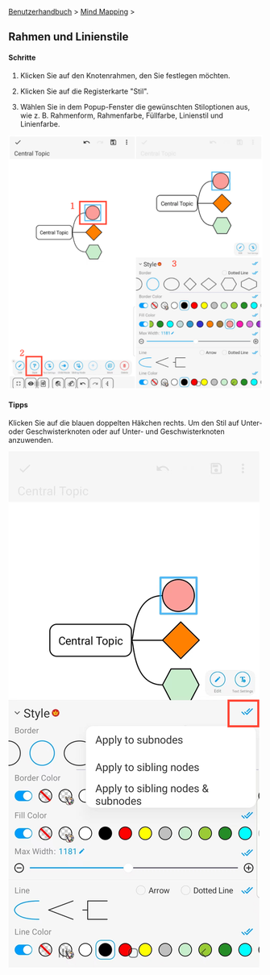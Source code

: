 [Benutzerhandbuch](/dragonnest/drawnote/manual/en) > [Mind Mapping](/dragonnest/drawnote/manual/en/mind_mapping) >

Rahmen und Linienstile
---
#### Schritte

1. Klicken Sie auf den Knotenrahmen, den Sie festlegen möchten.

2. Klicken Sie auf die Registerkarte "Stil".

3. Wählen Sie in dem Popup-Fenster die gewünschten Stiloptionen aus, wie z. B. Rahmenform, Rahmenfarbe, Füllfarbe, Linienstil und Linienfarbe.

![Rahmen und Linienstile](imgs/border_and_line_style.png)

#### Tipps
Klicken Sie auf die blauen doppelten Häkchen rechts. Um den Stil auf Unter- oder Geschwisterknoten oder auf Unter- und Geschwisterknoten anzuwenden.

![Rahmen und Linienstile](imgs/border_and_line_style1.png)